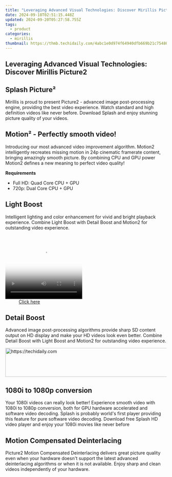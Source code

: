 ```yaml
---
title: "Leveraging Advanced Visual Technologies: Discover Mirillis Picture2"
date: 2024-09-18T02:51:15.448Z
updated: 2024-09-20T05:27:58.755Z
tags:
  - product
categories:
  - mirillis
thumbnail: https://thmb.techidaily.com/4abc1e0d974f64940dfb669b21c754808ce4ab1e9a63c263741b581b4fbcec72.jpg
---
```


## Leveraging Advanced Visual Technologies: Discover Mirillis Picture2

## Splash Picture²

Mirillis is proud to present Picture2 \- advanced image post-processing engine, providing the best video experience. Watch standard and high definition videos like never before. Download Splash and enjoy stunning picture quality of your videos.

## Motion² \- Perfectly smooth video!

Introducing our most advanced video improvement algorithm. Motion2 intelligently recreates missing motion in 24p cinematic framerate content, bringing amazingly smooth picture. By combining CPU and GPU power Motion2 defines a new meaning to perfect video quality!

  
**Requirements**

* Full HD: Quad Core CPU + GPU
* 720p: Dual Core CPU + GPU

## Light Boost

Intelligent lighting and color enhancement for vivid and bright playback experience. Combine Light Boost with Detail Boost and Motion2 for outstanding video experience.

<!-- affiliate ads begin -->
<span id="1304647">
					<video width="240" height="200" style="cursor:pointer"
           poster="//a.impactradius-go.com/display-clicktoplayimage/1304647.png"
           onclick="if(!this.playClicked){this.play();this.setAttribute('controls',true);this.playClicked=true;}">
	   <source src="//a.impactradius-go.com/display-ad/15852-1304647">
	   <img src="//a.impactradius-go.com/display-clicktoplayimage/1304647.png" style="border: none; height: 100%; width: 100%; object-fit: contain">
	</video>
	<div style="width:150px;text-align:center"><a href="javascript:window.open(decodeURIComponent('https%3A%2F%2Fthefitville.pxf.io%2Fc%2F5597632%2F1304647%2F15852'), '_blank');void(0);">Click here</a></div>
</span>
<img height="0" width="0" src="https://imp.pxf.io/i/5597632/1304647/15852" style="position:absolute;visibility:hidden;" border="0" />
<!-- affiliate ads end -->

## Detail Boost

Advanced image post-processing algorithms provide sharp SD content output on HD display and make your HD videos look even better. Combine Detail Boost with Light Boost and Motion2 for outstanding video experience.

<!-- affiliate ads begin -->
<a href="https://ephamedtechinc.pxf.io/c/5597632/2137224/26400" target="_top" id="2137224">
  <img src="//a.impactradius-go.com/display-ad/26400-2137224" border="0" alt="https://techidaily.com" width="728" height="90"/>
</a>
<img height="0" width="0" src="https://ephamedtechinc.pxf.io/i/5597632/2137224/26400" style="position:absolute;visibility:hidden;" border="0" />
<!-- affiliate ads end -->

## 1080i to 1080p conversion

Your 1080i videos can really look better! Experience smooth video with 1080i to 1080p conversion, both for GPU hardware accelerated and software video decoding. Splash is probably world's first player providing this feature for pure software video decoding. Download free Splash HD video player and enjoy your 1080i movies like never before

  
## Motion Compensated Deinterlacing

Picture2 Motion Compensated Deinterlacing delivers great picture quality even when your hardware doesn't support the latest advanced deinterlacing algorithms or when it is not available. Enjoy sharp and clean videos independently of your hardware.

  

<ins class="adsbygoogle"
     style="display:block"
     data-ad-format="autorelaxed"
     data-ad-client="ca-pub-7571918770474297"
     data-ad-slot="1223367746"></ins>

<ins class="adsbygoogle"
     style="display:block"
     data-ad-client="ca-pub-7571918770474297"
     data-ad-slot="8358498916"
     data-ad-format="auto"
     data-full-width-responsive="true"></ins>
